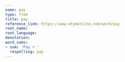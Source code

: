 ```yaml
---
name: pay
type: free
title: pay
reference_link: https://www.etymonline.com/word/pay
root_name: 
root_language: 
denotation: 
word_sums:
- sum: 'Pay + '
  respelling: pay
---
```

